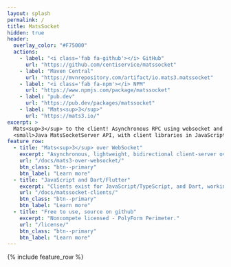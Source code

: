 ```yaml
---
layout: splash
permalink: /
title: MatsSocket
hidden: true
header:
  overlay_color: "#F75000"
  actions:
    - label: "<i class='fab fa-github'></i> GitHub"
      url: "https://github.com/centiservice/matssocket"
    - label: "Maven Central"
      url: "https://mvnrepository.com/artifact/io.mats3.matssocket"
    - label: "<i class='fab fa-npm'></i> NPM"
      url: "https://www.npmjs.com/package/matssocket"
    - label: "pub.dev"
      url: "https://pub.dev/packages/matssocket"
    - label: "Mats<sup>3</sup>"
      url: "https://mats3.io/"
excerpt: >
  Mats<sup>3</sup> to the client! Asynchronous RPC using websocket and messages end to end<br />
  <small>Java MatsSocketServer API, with client libraries in JavaScript/TS and Dart/Flutter</small>
feature_row:
  - title: "Mats<sup>3</sup> over WebSocket"
    excerpt: "Asynchronous, lightweight, bidirectional client-server over persistent websocket connection."
    url: "/docs/mats3-over-websocket/"
    btn_class: "btn--primary"
    btn_label: "Learn more"
  - title: "JavaScript and Dart/Flutter"
    excerpt: "Clients exist for JavaScript/TypeScript, and Dart, working in Flutter."
    url: "/docs/matssocket-clients/"
    btn_class: "btn--primary"
    btn_label: "Learn more"
  - title: "Free to use, source on github"
    excerpt: "Noncompete licensed - PolyForm Perimeter."
    url: "/license/"
    btn_class: "btn--primary"
    btn_label: "Learn more"      
---
```


{% include feature_row %}
